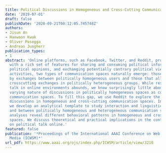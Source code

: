 ```yaml
---
title: Political Discussions in Homogeneous and Cross-Cutting Communication Spaces
date: '2019-07-01'
draft: false
publishDate: '2020-09-21T08:12:05.745748Z'
authors:
- Jisun An
- Haewoon Kwak
- Oliver Posegga
- Andreas Jungherr
publication_types:
- 1
abstract: 'Online platforms, such as Facebook, Twitter, and Reddit, provide users
  with a rich set of features for sharing and consuming political information, expressing
  political opinions, and exchanging potentially contrary political views. In such
  activities, two types of communication spaces naturally emerge: those dominated
  by exchanges between politically homogeneous users and those that allow and encourage
  crosscutting exchanges in politically heterogeneous groups. While research on political
  talk in online environments abounds, we know surprisingly little about the potentially
  varying nature of discussions in politically homogeneous spaces as compared to cross-cutting
  communication spaces. To fill this gap, we use Reddit to explore the nature of political
  discussions in homogeneous and cross-cutting communication spaces. In particular,
  we develop an analytical template to study interaction and linguistic patterns within
  and between politically homogeneous and heterogeneous communication spaces. Our
  analyses reveal different behavioral patterns in homogeneous and cross-cutting communications
  spaces. We discuss theoretical and practical implications in the context of research
  on political talk online.'
featured: false
publication: '*Proceedings of the International AAAI Conference on Web and Social
  Media (ICWSM)*'
url_pdf: https://www.aaai.org/ojs/index.php/ICWSM/article/view/3210
---
```


